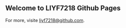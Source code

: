 ## Welcome to LIYF7218 Github Pages ##

For more, visite [liyf7218@github.com](https://github.com/liyf7218).
